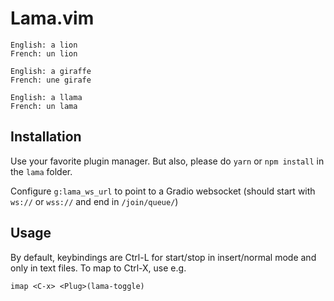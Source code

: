 # Lama.vim

```
English: a lion
French: un lion

English: a giraffe
French: une girafe

English: a llama
French: un lama
```

## Installation

Use your favorite plugin manager.
But also, please do `yarn` or `npm install` in the `lama` folder.

Configure `g:lama_ws_url` to point to a Gradio websocket (should start with `ws://` or `wss://` and end in `/join/queue/`)

## Usage

By default, keybindings are Ctrl-L for start/stop in insert/normal mode and only in text files.
To map to Ctrl-X, use e.g.

```
imap <C-x> <Plug>(lama-toggle)
```
